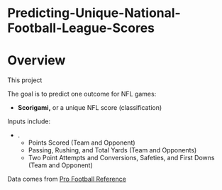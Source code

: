 # Predicting-Unique-National-Football-League-Scores

# Overview

This project 

The goal is to predict one outcome for NFL games:
- **Scorigami,** or a unique NFL score (classification)

Inputs include:
- .
  -  Points Scored (Team and Opponent)
  -  Passing, Rushing, and Total Yards (Team and Opponents)
  -  Two Point Attempts and Conversions, Safeties, and First Downs (Team and Opponent) 
 
Data comes from [Pro Football Reference](https://www.pro-football-reference.com/)

